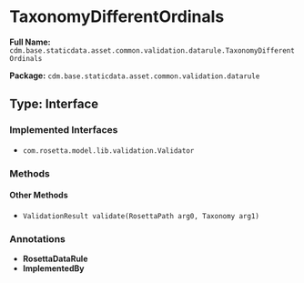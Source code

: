 # TaxonomyDifferentOrdinals

**Full Name:** `cdm.base.staticdata.asset.common.validation.datarule.TaxonomyDifferentOrdinals`

**Package:** `cdm.base.staticdata.asset.common.validation.datarule`

## Type: Interface

### Implemented Interfaces

- `com.rosetta.model.lib.validation.Validator`

### Methods

#### Other Methods

- `ValidationResult validate(RosettaPath arg0, Taxonomy arg1)`

### Annotations

- **RosettaDataRule**
- **ImplementedBy**

